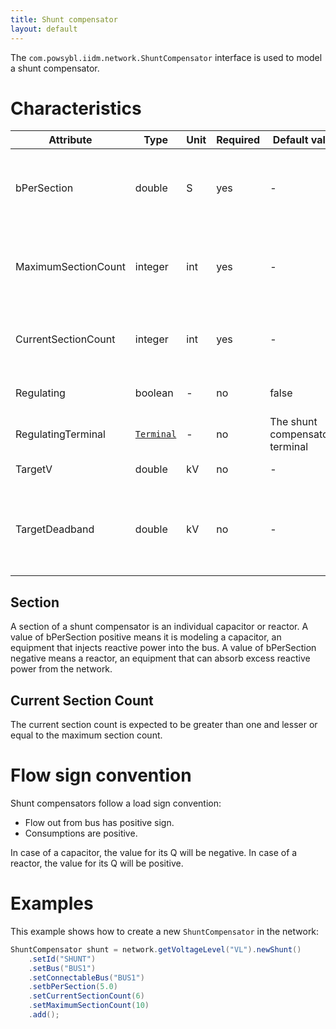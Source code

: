 ```yaml
---
title: Shunt compensator
layout: default
---
```


The `com.powsybl.iidm.network.ShuntCompensator` interface is used to model a shunt compensator.

# Characteristics

| Attribute | Type | Unit | Required | Default value | Description |
| --------- | ---- | ---- |-------- | ------------- | ----------- |
| bPerSection | double | S | yes | - | The Positive sequence shunt (charging) susceptance per section |
| MaximumSectionCount| integer | int | yes | - | The maximum number of sections that may be switched on |
| CurrentSectionCount | integer | int | yes | - | The current number of section that may be switched on |
| Regulating | boolean | - | no | false | The voltage regulating status |
| RegulatingTerminal | [`Terminal`](terminal.md) | - | no | The shunt compensator's terminal | The terminal used for regulation |
| TargetV | double | kV | no | - |  The voltage target |
| TargetDeadband | double | kV | no | - | The deadband used to avoid excessive update of controls |

## Section
A section of a shunt compensator is an individual capacitor or reactor.
A value of bPerSection positive means it is modeling a capacitor, an equipment that injects reactive
power into the bus.
A value of bPerSection negative means a reactor, an equipment that can absorb excess reactive power
from the network.

## Current Section Count
The current section count is expected to be greater than one and lesser or equal to the maximum section count.

# Flow sign convention
Shunt compensators follow a load sign convention:
- Flow out from bus has positive sign.
- Consumptions are positive.

In case of a capacitor, the value for its Q will be negative.
In case of a reactor, the value for its Q will be positive.

# Examples
This example shows how to create a new `ShuntCompensator` in the network:
```java
ShuntCompensator shunt = network.getVoltageLevel("VL").newShunt()
    .setId("SHUNT")
    .setBus("BUS1")
    .setConnectableBus("BUS1")
    .setbPerSection(5.0)
    .setCurrentSectionCount(6)
    .setMaximumSectionCount(10)
    .add();
```
